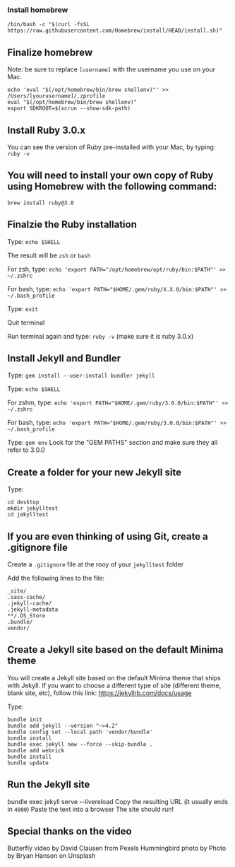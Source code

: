 ### Install homebrew
`/bin/bash -c "$(curl -fsSL https://raw.githubusercontent.com/Homebrew/install/HEAD/install.sh)"`

## Finalize homebrew
Note: be sure to replace `[username]` with the username you use on your Mac.
```
echo 'eval "$(/opt/homebrew/bin/brew shellenv)"' >> /Users/[yourusername]/.zprofile
eval "$(/opt/homebrew/bin/brew shellenv)"
export SDKROOT=$(xcrun --show-sdk-path)
```

## Install Ruby 3.0.x
You can see the version of Ruby pre-installed with your Mac, by typing:
`ruby -v`

## You will need to install your own copy of Ruby using Homebrew with the following command:
`brew install ruby@3.0`

## Finalzie the Ruby installation
Type:
`echo $SHELL`

The result will be `zsh` or `bash`

For zsh, type:
`echo 'export PATH="/opt/homebrew/opt/ruby/bin:$PATH"' >> ~/.zshrc`

For bash, type:
`echo 'export PATH="$HOME/.gem/ruby/X.X.0/bin:$PATH"' >> ~/.bash_profile`

Type:
`exit`

Quit terminal

Run terminal again and type: 
`ruby -v`
(make sure it is ruby 3.0.x)

## Install Jekyll and Bundler
Type:
`gem install --user-install bundler jekyll`

Type:
`echo $SHELL`

For zshm, type:
`echo 'export PATH="$HOME/.gem/ruby/3.0.0/bin:$PATH"' >> ~/.zshrc`

For bash, type:
`echo 'export PATH="$HOME/.gem/ruby/3.0.0/bin:$PATH"' >> ~/.bash_profile`

Type:
`gem env`
Look for the "GEM PATHS" section and make sure they all refer to 3.0.0

## Create a folder for your new Jekyll site
Type:
```
cd desktop
mkdir jekylltest
cd jekylltest
```

## If you are even thinking of using Git, create a .gitignore file
Create a `.gitignore` file at the rooy of your `jekylltest` folder

Add the following lines to the file:
```
_site/
.sass-cache/
.jekyll-cache/
.jekyll-metadata
**/.DS_Store
.bundle/
vendor/
```

## Create a Jekyll site based on the default Minima theme
You will create a Jekyll site based on the default Minima theme that ships with Jekyll.
If you want to choose a different type of site (different theme, blank site, etc), follow this link:
https://jekyllrb.com/docs/usage

Type:
```
bundle init
bundle add jekyll --version "~>4.2"
bundle config set --local path 'vendor/bundle'
bundle install
bundle exec jekyll new --force --skip-bundle .
bundle add webrick
bundle install
bundle update
```

## Run the Jekyll site
bundle exec jekyll serve --livereload
Copy the resulting URL (it usually ends in `4000`)
Paste the text into a browser
The site should run!

## Special thanks on the video
Butterfly video by David Clausen from Pexels
Hummingbird photo by Photo by Bryan Hanson on Unsplash
  
